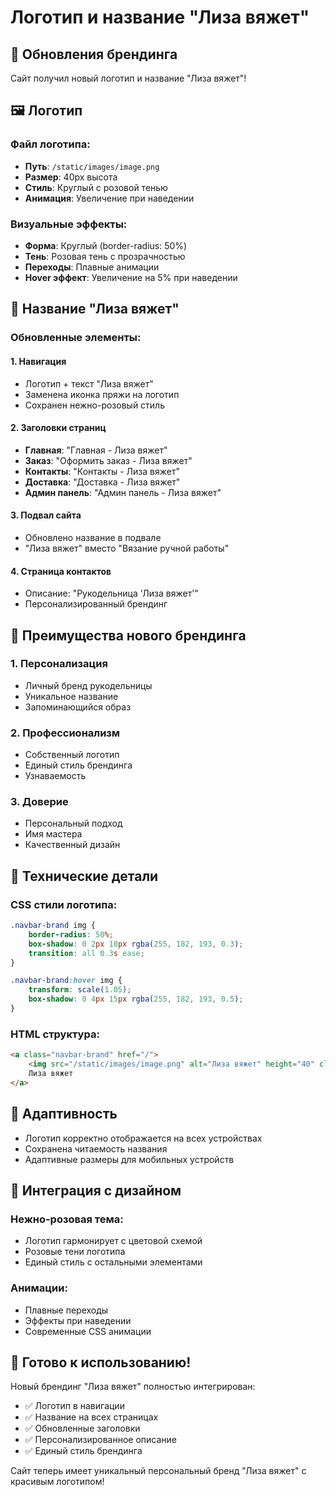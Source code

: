 # Логотип и название "Лиза вяжет"

## 🎨 Обновления брендинга

Сайт получил новый логотип и название "Лиза вяжет"!

## 🖼️ Логотип

### Файл логотипа:
- **Путь**: `/static/images/image.png`
- **Размер**: 40px высота
- **Стиль**: Круглый с розовой тенью
- **Анимация**: Увеличение при наведении

### Визуальные эффекты:
- **Форма**: Круглый (border-radius: 50%)
- **Тень**: Розовая тень с прозрачностью
- **Переходы**: Плавные анимации
- **Hover эффект**: Увеличение на 5% при наведении

## 📝 Название "Лиза вяжет"

### Обновленные элементы:

#### 1. **Навигация**
- Логотип + текст "Лиза вяжет"
- Заменена иконка пряжи на логотип
- Сохранен нежно-розовый стиль

#### 2. **Заголовки страниц**
- **Главная**: "Главная - Лиза вяжет"
- **Заказ**: "Оформить заказ - Лиза вяжет"
- **Контакты**: "Контакты - Лиза вяжет"
- **Доставка**: "Доставка - Лиза вяжет"
- **Админ панель**: "Админ панель - Лиза вяжет"

#### 3. **Подвал сайта**
- Обновлено название в подвале
- "Лиза вяжет" вместо "Вязание ручной работы"

#### 4. **Страница контактов**
- Описание: "Рукодельница 'Лиза вяжет'"
- Персонализированный брендинг

## 🎯 Преимущества нового брендинга

### 1. **Персонализация**
- Личный бренд рукодельницы
- Уникальное название
- Запоминающийся образ

### 2. **Профессионализм**
- Собственный логотип
- Единый стиль брендинга
- Узнаваемость

### 3. **Доверие**
- Персональный подход
- Имя мастера
- Качественный дизайн

## 🚀 Технические детали

### CSS стили логотипа:
```css
.navbar-brand img {
    border-radius: 50%;
    box-shadow: 0 2px 10px rgba(255, 182, 193, 0.3);
    transition: all 0.3s ease;
}

.navbar-brand:hover img {
    transform: scale(1.05);
    box-shadow: 0 4px 15px rgba(255, 182, 193, 0.5);
}
```

### HTML структура:
```html
<a class="navbar-brand" href="/">
    <img src="/static/images/image.png" alt="Лиза вяжет" height="40" class="me-2">
    Лиза вяжет
</a>
```

## 📱 Адаптивность

- Логотип корректно отображается на всех устройствах
- Сохранена читаемость названия
- Адаптивные размеры для мобильных устройств

## 🎨 Интеграция с дизайном

### Нежно-розовая тема:
- Логотип гармонирует с цветовой схемой
- Розовые тени логотипа
- Единый стиль с остальными элементами

### Анимации:
- Плавные переходы
- Эффекты при наведении
- Современные CSS анимации

## 🚀 Готово к использованию!

Новый брендинг "Лиза вяжет" полностью интегрирован:
- ✅ Логотип в навигации
- ✅ Название на всех страницах
- ✅ Обновленные заголовки
- ✅ Персонализированное описание
- ✅ Единый стиль брендинга

Сайт теперь имеет уникальный персональный бренд "Лиза вяжет" с красивым логотипом!

